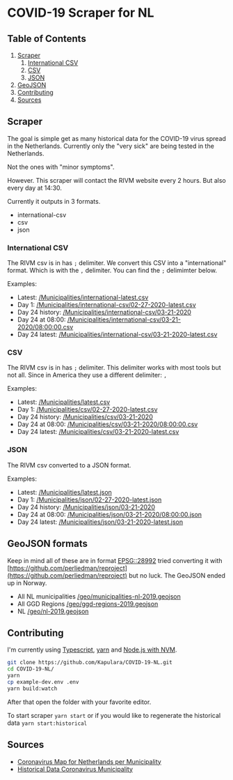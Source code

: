 # COVID-19 Scraper for NL

## Table of Contents
1. [Scraper](#scraper)
    1. [International CSV](#international-csv)
    2. [CSV](#csv)
    3. [JSON](#json)
2. [GeoJSON](#geojson-formats)
3. [Contributing](#contributing)
4. [Sources](#sources)

## Scraper

The goal is simple get as many historical data for the COVID-19 virus spread in the Netherlands. Currently only the "very sick" are being tested in the Netherlands.

Not the ones with "minor symptoms".

However. This scraper will contact the RIVM website every 2 hours. But also every day at 14:30. 

Currently it outputs in 3 formats.

- international-csv
- csv
- json

### International CSV

The RIVM csv is in has `;` delimiter. We convert this CSV into a "international" format. Which is with the `,` delimiter. You can find the `;` delimimter below.

Examples:
- Latest: [/Municipalities/international-latest.csv](https://github.com/Kapulara/COVID-19-NL/tree/master/Municipalities/international-latest.csv)
- Day 1: [/Municipalities/international-csv/02-27-2020-latest.csv](https://github.com/Kapulara/COVID-19-NL/tree/master/Municipalities/international-csv/02-27-2020-latest.csv)
- Day 24 history: [/Municipalities/international-csv/03-21-2020](https://github.com/Kapulara/COVID-19-NL/tree/master/Municipalities/international-csv/03-21-2020)
- Day 24 at 08:00: [/Municipalities/international-csv/03-21-2020/08:00:00.csv](https://github.com/Kapulara/COVID-19-NL/tree/master/Municipalities/international-csv/03-21-2020/08%3A00%3A00.csv)
- Day 24 latest: [/Municipalities/international-csv/03-21-2020-latest.csv](https://github.com/Kapulara/COVID-19-NL/tree/master/Municipalities/international-csv/03-21-2020-latest.csv)

### CSV

The RIVM csv is in has `;` delimiter. This delimiter works with most tools but not all. Since in America they use a different delimiter: `,`

Examples:
- Latest: [/Municipalities/latest.csv](https://raw.githubusercontent.com/Kapulara/COVID-19-NL/master/Municipalities/latest.csv)
- Day 1: [/Municipalities/csv/02-27-2020-latest.csv](https://raw.githubusercontent.com/Kapulara/COVID-19-NL/master/Municipalities/csv/02-27-2020-latest.csv)
- Day 24 history: [/Municipalities/csv/03-21-2020](https://github.com/Kapulara/COVID-19-NL/tree/master/Municipalities/csv/03-21-2020)
- Day 24 at 08:00: [/Municipalities/csv/03-21-2020/08:00:00.csv](https://raw.githubusercontent.com/Kapulara/COVID-19-NL/master/Municipalities/csv/03-21-2020/08%3A00%3A00.csv)
- Day 24 latest: [/Municipalities/csv/03-21-2020-latest.csv](https://raw.githubusercontent.com/Kapulara/COVID-19-NL/master/Municipalities/csv/03-21-2020-latest.csv)

### JSON

The RIVM csv converted to a JSON format.

Examples:
- Latest: [/Municipalities/latest.json](https://raw.githubusercontent.com/Kapulara/COVID-19-NL/master/Municipalities/latest.json)
- Day 1: [/Municipalities/json/02-27-2020-latest.json](https://raw.githubusercontent.com/Kapulara/COVID-19-NL/master/Municipalities/json/02-27-2020-latest.json)
- Day 24 history: [/Municipalities/json/03-21-2020](https://github.com/Kapulara/COVID-19-NL/tree/master/Municipalities/json/03-21-2020)
- Day 24 at 08:00: [/Municipalities/json/03-21-2020/08:00:00.json](https://raw.githubusercontent.com/Kapulara/COVID-19-NL/master/Municipalities/json/03-21-2020/08%3A00%3A00.json)
- Day 24 latest: [/Municipalities/json/03-21-2020-latest.json](https://raw.githubusercontent.com/Kapulara/COVID-19-NL/master/Municipalities/json/03-21-2020-latest.json)

## GeoJSON formats

Keep in mind all of these are in format [EPSG::28992](https://epsg.io/28992) tried converting it with [https://github.com/perliedman/reproject](https://github.com/perliedman/reproject) but no luck. The GeoJSON ended up in Norway.

- All NL municipalities [/geo/municipalities-nl-2019.geojson](https://raw.githubusercontent.com/Kapulara/COVID-19-NL/master/geo/municipalities-nl-2019.geojson)
- All GGD Regions [/geo/ggd-regions-2019.geojson](https://raw.githubusercontent.com/Kapulara/COVID-19-NL/master/geo/ggd-regions-2019.geojson)
- NL [/geo/nl-2019.geojson](https://raw.githubusercontent.com/Kapulara/COVID-19-NL/master/geo/nl-2019.geojson)

## Contributing

I'm currently using [Typescript](https://www.typescriptlang.org/), [yarn](https://classic.yarnpkg.com/en/docs/install/) and [Node.js with NVM](https://github.com/nvm-sh/nvm#installing-and-updating).

```sh
git clone https://github.com/Kapulara/COVID-19-NL.git
cd COVID-19-NL/
yarn
cp example-dev.env .env
yarn build:watch
```

After that open the folder with your favorite editor. 

To start scraper `yarn start` or if you would like to regenerate the historical data `yarn start:historical`

## Sources

- [Coronavirus Map for Netherlands per Municipality](https://www.rivm.nl/coronavirus-kaart-van-nederland-per-gemeente)
- [Historical Data Coronavirus Municipality](https://docs.google.com/spreadsheets/d/1S71E2j9bX46Rj6UssbKZo9UQR3O1jZrluWy3uCzz0NE/edit#gid=783842164)
